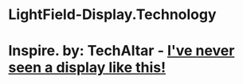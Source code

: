 # LightField-Display.Technology
# Inspire. by: TechAltar - [I've never seen a display like this!](https://youtu.be/oqDZb-_BIvQ)
